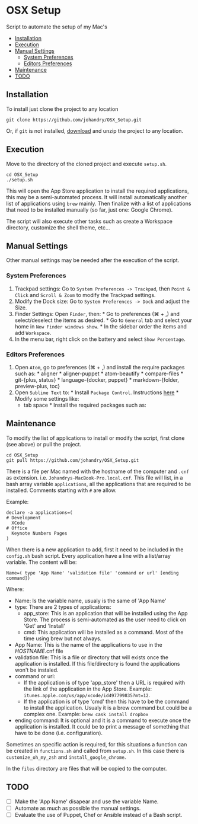 # OSX Setup
Script to automate the setup of my Mac's

- [Installation](#installation)
- [Execution](#execution)
- [Manual Settings](#manual-settings)
	- [System Preferences](#system-preferences)
	- [Editors Preferences](#editors-preferences)
- [Maintenance](#maintenance)
- [TODO](#todo)

## Installation
To install just clone the project to any location

```
git clone https://github.com/johandry/OSX_Setup.git
```

Or, if ``git`` is not installed, [download](https://github.com/johandry/OSX_Setup/archive/v1.0.zip) and unzip the project to any location.

## Execution
Move to the directory of the cloned project and execute ``setup.sh``.

```
cd OSX_Setup
./setup.sh
```

This will open the App Store application to install the required applications, this may be a semi-automated process. It will install automatically another list of applications using ``brew`` mainly. Then finalize with a list of applications that need to be installed manually (so far, just one: Google Chrome).

The script will also execute other tasks such as create a Workspace directory, customize the shell theme, etc...

## Manual Settings
Other manual settings may be needed after the execution of the script.
### System Preferences
  1. Trackpad settings: Go to ``System Preferences -> Trackpad``, then ``Point & Click`` and ``Scroll & Zoom`` to modify the Trackpad settings.
  1. Modify the Dock size: Go to ``System Preferences -> Dock`` and adjust the Size.
  1. Finder Settings: Open ``Finder``, then:
    * Go to preferences (&#8984; + ,) and select/deselect the items as desired.
    * Go to ``General`` tab and select your home in ``New Finder windows show``.
    * In the sidebar order the items and add ``Workspace``.
  1. In the menu bar, right click on the battery and select ``Show Percentage``.

### Editors Preferences
  1. Open ``Atom``, go to preferences (&#8984; + ,) and install the require packages such as:
    * aligner
    * aligner-puppet
    * atom-beautify
    * compare-files
    * git-{plus, status}
    * language-{docker, puppet}
    * markdown-{folder, preview-plus, toc}
  1. Open ``Sublime Text`` to:
    * Install ``Package Control``. Instructions [here](https://packagecontrol.io/installation)
    * Modify some settings like:
      * tab space
    * Install the required packages such as:


## Maintenance
To modify the list of applications to install or modify the script, first clone (see above) or pull the project.

```
cd OSX_Setup
git pull https://github.com/johandry/OSX_Setup.git
```

There is a file per Mac named with the hostname of the computer and ``.cnf`` as extension. i.e. ``Johandrys-MacBook-Pro.local.cnf``. This file will list, in a bash array variable ``applications``, all the applications that are required to be installed. Comments starting with ``#`` are allow.

Example:
```
declare -a applications=(
# Development
  XCode
# Office
  Keynote Numbers Pages
)
```

When there is a new application to add, first it need to be included in the ``config.sh`` bash script. Every application have a line with a list/array variable. The content will be:

```
Name=( type 'App Name' 'validation file' 'command or url' [ending command])
```
Where:
  * Name: Is the variable name, usualy is the same of 'App Name'
  * type: There are 2 types of applications:
    * app_store: This is an application that will be installed using the App Store. The process is semi-automated as the user need to click on 'Get' and 'Install'
    * cmd: This application will be installed as a command. Most of the time using brew but not always.
  * App Name: This is the name of the applications to use in the _HOSTNAME_.cnf file
  * validation file: This is a file or directory that will exists once the application is installed. If this file/directory is found the applications won't be instaled.
  * command or url:
    * If the application is of type 'app_store' then a URL is required with the link of the application in the App Store. Example: ``itunes.apple.com/us/app/xcode/id497799835?mt=12``.
    * If the application is of type 'cmd' then this have to be the command to install the application. Usualy it is a brew command but could be a complex one. Example: ``brew cask install dropbox``
  * ending command: It is optional and it is a command to execute once the application is installed. It could be to print a message of something that have to be done (i.e. configuration).

Sometimes an specific action is required, for this situations a function can be created in ``functions.sh`` and called from ``setup.sh``. In this case there is ``customize_oh_my_zsh`` and ``install_google_chrome``.

In the ``files`` directory are files that will be copied to the computer.

## TODO
- [ ] Make the 'App Name' disapear and use the variable Name.
- [ ] Automate as much as possible the manual settings.
- [ ] Evaluate the use of Puppet, Chef or Ansible instead of a Bash script.
